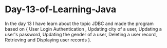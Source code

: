 # Day-13-of-Learning-Java
In the day 13 I have learn about the topic JDBC and made the program based on { User Login Authentication , Updating city of a user, Updating a user's password, Updating the gender of a user, Deleting a user record, Retrieving and Displaying user records }.
